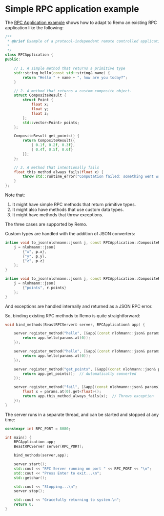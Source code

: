 Simple RPC application example
==============================

The [RPC Application example](../examples/rpc_application/) shows how to adapt to Remo an existing RPC application like the following:

~~~c++
/**
 * @brief Example of a protocol-independent remote controlled application
 * 
 */
class RPCApplication {
public:
    
    // 1. A simple method that returns a primitive type
    std::string hello(const std::string& name) {
        return "Hello " + name + ", how are you today?";
    }

    // 2. A method that returns a custom composite object. 
    struct CompositeResult {
        struct Point {
            float x;
            float y;
            float z;
        };
        std::vector<Point> points;
    };

    CompositeResult get_points() {
        return CompositeResult{{
            { 0.1f, 0.2f, 0.3f},
            { 0.4f, 0.5f, 0.6f}
        }};
    };

    // 3. A method that intentionally fails
    float this_method_always_fails(float x) {
        throw std::runtime_error("Computation failed: something went wrong.");
    }
};
~~~

Note that:

1. It might have simple RPC methods that return primitive types.
2. It might also have methods that use custom data types.
3. It might have methods that throw exceptions.

The three cases are supported by Remo.

Custom types are handled with the addition of JSON converters:

~~~c++
inline void to_json(nlohmann::json& j, const RPCApplication::CompositeResult::Point& p) {
    j = nlohmann::json{
        {"x", p.x},
        {"y", p.y},
        {"z", p.z}
    };
}

inline void to_json(nlohmann::json& j, const RPCApplication::CompositeResult& r) {
    j = nlohmann::json{
        {"points", r.points}
    };
} 
~~~

And exceptions are handled internally and returned as a JSON RPC error.

So, binding existing RPC methods to Remo is quite straightforward:

~~~c++
void bind_methods(BeastRPCServer& server, RPCApplication& app) {

    server.register_method("hello", [&app](const nlohmann::json& params) {
        return app.hello(params.at(0));
    });

    server.register_method("hello", [&app](const nlohmann::json& params) {
        return app.hello(params.at(0));
    });

    server.register_method("get_points", [&app](const nlohmann::json& params) {
        return app.get_points();  // Automatically converted
    });

    server.register_method("fail", [&app](const nlohmann::json& params) {
        float x = params.at(0).get<float>();
        return app.this_method_always_fails(x);  // Throws exception
    });
}
~~~

The server runs in a separate thread, and can be started and stopped at any time:

~~~c++
constexpr int RPC_PORT = 8080;

int main() {
    RPCApplication app;
    BeastRPCServer server(RPC_PORT);

    bind_methods(server,app);

    server.start();
    std::cout << "RPC Server running on port " << RPC_PORT << "\n";
    std::cout << "Press Enter to exit...\n";
    std::getchar();

    std::cout << "Stopping...\n";
    server.stop();

    std::cout << "Gracefully returning to system.\n";
    return 0;
}
~~~
